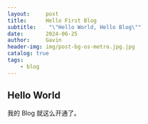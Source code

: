 ```yaml
---
layout:     post
title:      Hello First Blog
subtitle:    "\"Hello World, Hello Blog\""
date:       2024-06-25
author:     Gavin
header-img: img/post-bg-os-metro.jpg.jpg
catalog: true
tags:
    - blog
---
```





## Hello World

我的 Blog 就这么开通了。

<p id = "build"></p>





